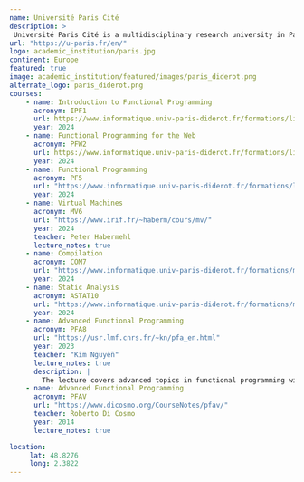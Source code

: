 ```yaml
---
name: Université Paris Cité 
description: >
 Université Paris Cité is a multidisciplinary research university in Paris, France, known for its strong emphasis on innovation, international collaboration, and a broad range of academic programs across sciences, humanities, and social sciences.
url: "https://u-paris.fr/en/"
logo: academic_institution/paris.jpg
continent: Europe
featured: true
image: academic_institution/featured/images/paris_diderot.png
alternate_logo: paris_diderot.png
courses:
    - name: Introduction to Functional Programming
      acronym: IPF1
      url: https://www.informatique.univ-paris-diderot.fr/formations/licences/ue/l1/ipf1
      year: 2024
    - name: Functional Programming for the Web
      acronym: PFW2
      url: https://www.informatique.univ-paris-diderot.fr/formations/licences/ue/l1/pfw2
      year: 2024
    - name: Functional Programming
      acronym: PF5
      url: "https://www.informatique.univ-paris-diderot.fr/formations/licences/ue/l3/pf5"
      year: 2024
    - name: Virtual Machines
      acronym: MV6
      url: "https://www.irif.fr/~haberm/cours/mv/"
      year: 2024
      teacher: Peter Habermehl
      lecture_notes: true
    - name: Compilation
      acronym: COM7
      url: "https://www.informatique.univ-paris-diderot.fr/formations/masters/ue/m1/com7"
      year: 2024
    - name: Static Analysis
      acronym: ASTAT10
      url: "https://www.informatique.univ-paris-diderot.fr/formations/masters/ue/m2/astat10"
      year: 2024
    - name: Advanced Functional Programming 
      acronym: PFA8
      url: "https://usr.lmf.cnrs.fr/~kn/pfa_en.html"
      year: 2023
      teacher: "Kim Nguyễn"
      lecture_notes: true
      description: |
        The lecture covers advanced topics in functional programming with a focus on the OCaml language. It revisits key concepts such as persistent data structures, recursive programming, and the interaction between functional programming and mutable data structures. The course also delves into advanced tools and concepts like modules, functors, error monads, and CPS transformations, with practical instructions for setting up OCaml in different environments and applying these concepts in programming exercises.
    - name: Advanced Functional Programming 
      acronym: PFAV
      url: "https://www.dicosmo.org/CourseNotes/pfav/"
      teacher: Roberto Di Cosmo
      year: 2014
      lecture_notes: true

location:
     lat: 48.8276
     long: 2.3822
---
```

